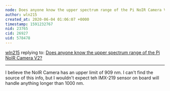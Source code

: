 ```yaml
---
node: Does anyone know the upper spectrum range of the Pi NoIR Camera V2?
author: wln215
created_at: 2020-06-04 01:06:07 +0000
timestamp: 1591232767
nid: 23765
cid: 26927
uid: 578478
---
```




[wln215](../profile/wln215) replying to: [Does anyone know the upper spectrum range of the Pi NoIR Camera V2?](../notes/justin_bauer/06-02-2020/does-anyone-know-the-upper-spectrum-range-of-the-pi-noir-camera-v2)

----
I believe the NoIR Camera has an upper limit of 909 nm. I can't find the source of this info, but I wouldn't expect teh IMX-219 sensor on board will handle anything longer than 1000 nm. 